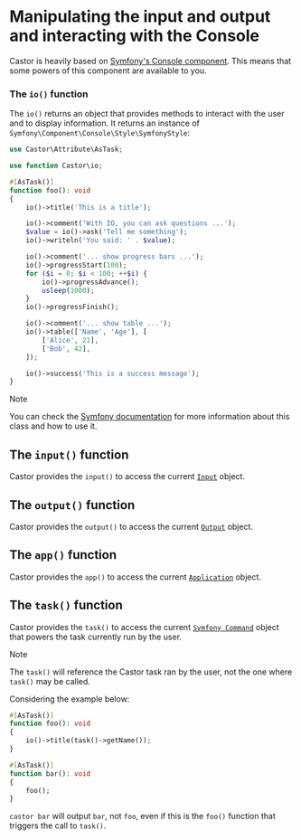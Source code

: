 # Manipulating the input and output and interacting with the Console

Castor is heavily based on
[Symfony's Console component](https://symfony.com/doc/current/console.html).
This means that some powers of this component are available to you.

### The `io()` function

The `io()` returns an object that provides methods to interact with the user and
to display information. It returns an instance of
`Symfony\Component\Console\Style\SymfonyStyle`:

```php
use Castor\Attribute\AsTask;

use function Castor\io;

#[AsTask()]
function foo(): void
{
    io()->title('This is a title');

    io()->comment('With IO, you can ask questions ...');
    $value = io()->ask('Tell me something');
    io()->writeln('You said: ' . $value);

    io()->comment('... show progress bars ...');
    io()->progressStart(100);
    for ($i = 0; $i < 100; ++$i) {
        io()->progressAdvance();
        usleep(1000);
    }
    io()->progressFinish();

    io()->comment('... show table ...');
    io()->table(['Name', 'Age'], [
        ['Alice', 21],
        ['Bob', 42],
    ]);

    io()->success('This is a success message');
}
```

> [!NOTE]
> You can check the
> [Symfony documentation](https://symfony.com/doc/current/console/style.html)
> for more information about this class and how to use it.

## The `input()` function

Castor provides the `input()` to access the current
[`Input`](https://github.com/symfony/symfony/blob/6.3/src/Symfony/Component/Console/Input/InputInterface.php)
object.

## The `output()` function

Castor provides the `output()` to access the current
[`Output`](https://github.com/symfony/symfony/blob/6.3/src/Symfony/Component/Console/Output/OutputInterface.php)
object.

## The `app()` function

Castor provides the `app()` to access the current
[`Application`](https://github.com/symfony/symfony/blob/6.3/src/Symfony/Component/Console/Application.php)
object.

## The `task()` function

Castor provides the `task()` to access the current
[`Symfony Command`](https://github.com/symfony/symfony/blob/6.3/src/Symfony/Component/Console/Command/Command.php)
object that powers the task currently run by the user.

> [!NOTE]
> The `task()` will reference the Castor task ran by the user, not the one where
> `task()` may be called.

Considering the example below:

```php
#[AsTask()]
function foo(): void
{
    io()->title(task()->getName());
}

#[AsTask()]
function bar(): void
{
    foo();
}
```

`castor bar` will output `bar`, not `foo`, even if this is the `foo()` function
that triggers the call to `task()`.
